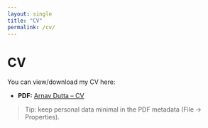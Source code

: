 ```yaml
---
layout: single
title: "CV"
permalink: /cv/
---
```


# CV

You can view/download my CV here:

- **PDF:** [Arnav Dutta – CV](/assets/cv/Arnav_Dutta_CV.pdf)

> Tip: keep personal data minimal in the PDF metadata (File → Properties).
